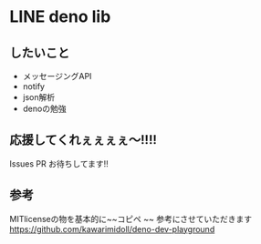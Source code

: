 # LINE deno lib

## したいこと

- メッセージングAPI
- notify
- json解析
- denoの勉強

## 応援してくれぇぇぇぇ～!!!!

Issues PR お待ちしてます!!

## 参考

MITlicenseの物を基本的に~~コピペ ~~ 参考にさせていただきます
https://github.com/kawarimidoll/deno-dev-playground
